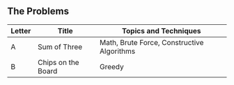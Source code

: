 ## The Problems

|  Letter | Title                     | Topics and Techniques                          |
|---------|---------------------------|-----------------------------|
|  A | Sum of Three           | Math, Brute Force, Constructive Algorithms                        |
|  B | Chips on the Board            | Greedy          |


